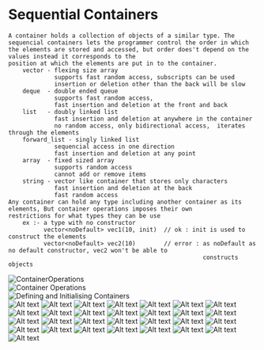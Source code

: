 # Sequential Containers
    A container holds a collection of objects of a similar type. The sequencial containers lets the programmer control the order in which the elements are stored and accessed, but order does't depend on the values instead it corresponds to the
    position at which the elements are put in to the container.       
        vector - flexing size array
                 supports fast random access, subscripts can be used
                 insertion or deletion other than the back will be slow
        deque  - double ended queue
                 supports fast random access,
                 fast insertion and deletion at the front and back
        list   - doubly linked list
                 fast insertion and deletion at anywhere in the container
                 no random access, only bidirectional access,  iterates through the elements
        forward_list - singly linked list
                 sequencial access in one direction
                 fast insertion and deletion at any point
        array  - fixed sized array
                 supports random access
                 cannot add or remove items
        string - vector like container that stores only characters
                 fast insertion and deletion at the back
                 fast random access
    Any container can hold any type including another container as its elements, But container operations imposes their own
    restrictions for what types they can be use
        ex :- a type with no constructor
              vector<noDefault> vec1(10, init)  // ok : init is used to construct the elements
              vector<noDefault> vec2(10)        // error : as noDefault as no default constructor, vec2 won't be able to     
                                                           constructs objects

![ContainerOperations](../../pictures/ContainerOperations1.png)     
![Container Operations](../../pictures/ContainerOperations2.png)     
![Defining and Initialising Containers](../../pictures/Defining_and_initialisers_containers.png)     
![Alt text](../../pictures/ContainerOperations9.2.1.png)
![Alt text](../../pictures/ContainerOperations9.2.2.png) 
![Alt text](../../pictures/Defining_and_initialisers9.3.png) 
![Alt text](../../pictures/InitialisingContainers9.3.png) 
![Alt text](../../pictures/ContainerAssignmentOperations9.4.png) 
![Alt text](../../pictures/additionToSequentialContainers9.5.png) 
![Alt text](../../pictures/AddingElementsToSequentialContainers9.5.1.png) 
![Alt text](../../pictures/AddingElementsToSequentialContainers9.5.2.png) 
![Alt text](../../pictures/invalidatingIterators.png) 
![Alt text](../../pictures/accessingSequentialContainers9.6.png) 
![Alt text](../../pictures/AccessOperationsToSequentialContainers9.6.png) 
![Alt text](../../pictures/eraseSequentialContainers9.7.png) 
![Alt text](../../pictures/ErasingOperationsOnSequentialContainers9.7.png)
![Alt text](../../pictures/forwarlistModification9.8.png) 
![Alt text](../../pictures/containerSizeManagements9.9.png) 
![Alt text](../../pictures/SequentialContainersSizeOperations9.9.png)
![Alt text](../../pictures/containerSizeManagement9.10.png) 
![Alt text](../../pictures/stringConstruction9.11.png) 
![Alt text](../../pictures/substringOperations9.12.png) 
![Alt text](../../pictures/stringModifications9.13.png) 
![Alt text](../../pictures/stringModifications2.png) 
![Alt text](../../pictures/st9.13.png) 
![Alt text](../../pictures/stringSearch9.14.png) 
![Alt text](../../pictures/stringCompare9.15.png) 
![Alt text](../../pictures/stringAndNumbersConversions9.16.png) 
![Alt text](../../pictures/adaptersContainers9.17.png) 
![Alt text](../../pictures/stackOperations9.18.png) 
![Alt text](../../pictures/queueOperations9.19.png) 
![Alt text](../../pictures/IteratorInvalidators.png) 






 


            